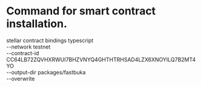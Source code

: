 # Command for smart contract installation.




stellar contract bindings typescript \
  --network testnet \
  --contract-id CC64LB72ZQVHXRWUI7BHZVNYQ4GHTHTRHSAD4LZX6XNOYILQ7B2MT4YO \
  --output-dir packages/fastbuka \
  --overwrite